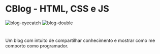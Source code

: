 # CBlog - HTML, CSS e JS

![blog-eyecatch](https://github.com/cintra1/cblog/assets/101955322/2b40ec64-3667-43eb-890a-11cb2e9cbcd6)
![blog-double](https://github.com/cintra1/cblog/assets/101955322/7cf33722-9a6e-451a-954b-6a6638b0238a)


#
Um blog com intuito de compartilhar conhecimento e mostrar como me comporto como programador.
